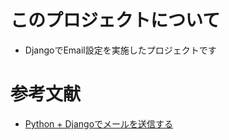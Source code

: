 # このプロジェクトについて
- DjangoでEmail設定を実施したプロジェクトです

# 参考文献
- [Python + Djangoでメールを送信する](https://qiita.com/t-iguchi/items/88c37c06a9a6e153c33a)
